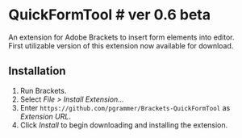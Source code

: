 # QuickFormTool # ver 0.6 beta

An extension for Adobe Brackets to insert form elements into editor.<br>
First utilizable version of this extension now available for download.<br>

## Installation ##
1. Run Brackets.<br>
2. Select _File > Install Extension..._<br>
3. Enter `https://github.com/pgrammer/Brackets-QuickFormTool` as _Extension URL_.<br>
4. Click _Install_ to begin downloading and installing the extension.<br>
